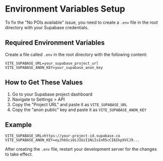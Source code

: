 # Environment Variables Setup

To fix the "No POIs available" issue, you need to create a `.env` file in the root directory with your Supabase credentials.

## Required Environment Variables

Create a file called `.env` in the root directory with the following content:

```
VITE_SUPABASE_URL=your_supabase_project_url
VITE_SUPABASE_ANON_KEY=your_supabase_anon_key
```

## How to Get These Values

1. Go to your Supabase project dashboard
2. Navigate to Settings > API
3. Copy the "Project URL" and paste it as `VITE_SUPABASE_URL`
4. Copy the "anon public" key and paste it as `VITE_SUPABASE_ANON_KEY`

## Example

```
VITE_SUPABASE_URL=https://your-project-id.supabase.co
VITE_SUPABASE_ANON_KEY=eyJhbGciOiJIUzI1NiIsInR5cCI6IkpXVCJ9...
```

After creating the `.env` file, restart your development server for the changes to take effect. 